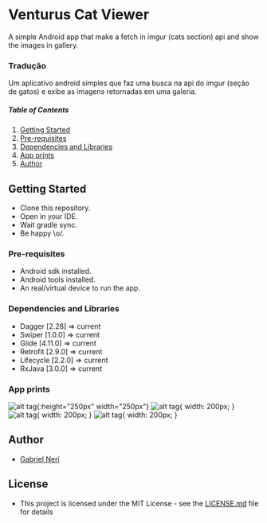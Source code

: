 # Venturus Cat Viewer

A simple Android app that make a fetch in imgur (cats section) api and show the images in gallery.

### Tradução
Um aplicativo android simples que faz uma busca na api do imgur (seção de gatos) e exibe as imagens retornadas em uma galeria.

##### Table of Contents
1. [Getting Started](#gettingStarted)
2. [Pre-requisites](#preRequisites)
3. [Dependencies and Libraries](#dependenciesLibraries)
4. [App prints](#appPrints)
5. [Author](#author)


<a name="gettingStarted"/></a>
## Getting Started
  - Clone this repository.
  - Open in your IDE.
  - Wait gradle sync.
  - Be happy \o/.

<a name="preRequisites"/></a>
### Pre-requisites
  - Android sdk installed.
  - Android tools installed.
  - An real/virtual device to run the app.

<a name="dependenciesLibraries"/></a>
### Dependencies and Libraries
  - Dagger    [2.28]    => current
  - Swiper    [1.0.0]   => current
  - Glide     [4.11.0]  => current
  - Retrofit  [2.9.0]   => current
  - Lifecycle [2.2.0]   => current
  - RxJava    [3.0.0]   => current

<a name="appPrints"/></a>
### App prints
  ![alt tag](./prints/print1.png){:height="250px" width="250px"}
  ![alt tag](./prints/print2.png){ width: 200px; }
  ![alt tag](./prints/print3.png){ width: 200px; }
  ![alt tag](./prints/print4.png){ width: 200px; }

<a name="author"/></a>
## Author
  - [Gabriel Neri](https://br.linkedin.com/in/nerigabriel)

## License
   - This project is licensed under the MIT License - see the [LICENSE.md](LICENSE.md) file for details  
